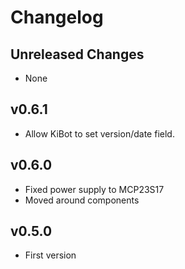 # Changelog

## Unreleased Changes

* None

## v0.6.1

* Allow KiBot to set version/date field.

## v0.6.0

* Fixed power supply to MCP23S17
* Moved around components

## v0.5.0

* First version

